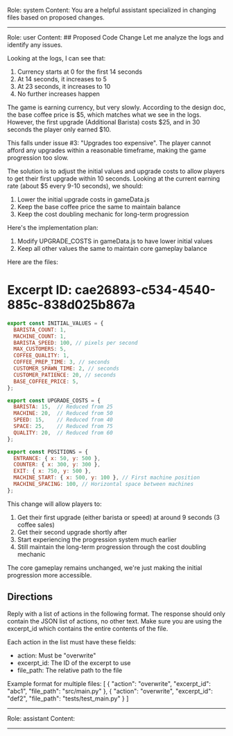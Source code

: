 Role: system
Content: You are a helpful assistant specialized in changing files based on proposed changes.
__________________
Role: user
Content: ## Proposed Code Change
Let me analyze the logs and identify any issues.

Looking at the logs, I can see that:
1. Currency starts at 0 for the first 14 seconds
2. At 14 seconds, it increases to 5
3. At 23 seconds, it increases to 10
4. No further increases happen

The game is earning currency, but very slowly. According to the design doc, the base coffee price is $5, which matches what we see in the logs. However, the first upgrade (Additional Barista) costs $25, and in 30 seconds the player only earned $10.

This falls under issue #3: "Upgrades too expensive". The player cannot afford any upgrades within a reasonable timeframe, making the game progression too slow.

The solution is to adjust the initial values and upgrade costs to allow players to get their first upgrade within 10 seconds. Looking at the current earning rate (about $5 every 9-10 seconds), we should:

1. Lower the initial upgrade costs in gameData.js
2. Keep the base coffee price the same to maintain balance
3. Keep the cost doubling mechanic for long-term progression

Here's the implementation plan:
1. Modify UPGRADE_COSTS in gameData.js to have lower initial values
2. Keep all other values the same to maintain core gameplay balance

Here are the files:

# Excerpt ID: cae26893-c534-4540-885c-838d025b867a
```js src/game/gameData.js
export const INITIAL_VALUES = {
  BARISTA_COUNT: 1,
  MACHINE_COUNT: 1,
  BARISTA_SPEED: 100, // pixels per second
  MAX_CUSTOMERS: 5,
  COFFEE_QUALITY: 1,
  COFFEE_PREP_TIME: 3, // seconds
  CUSTOMER_SPAWN_TIME: 2, // seconds
  CUSTOMER_PATIENCE: 20, // seconds
  BASE_COFFEE_PRICE: 5,
};

export const UPGRADE_COSTS = {
  BARISTA: 15,  // Reduced from 25
  MACHINE: 20,  // Reduced from 50
  SPEED: 15,    // Reduced from 40
  SPACE: 25,    // Reduced from 75
  QUALITY: 20,  // Reduced from 60
};

export const POSITIONS = {
  ENTRANCE: { x: 50, y: 500 },
  COUNTER: { x: 300, y: 300 },
  EXIT: { x: 750, y: 500 },
  MACHINE_START: { x: 500, y: 100 }, // First machine position
  MACHINE_SPACING: 100, // Horizontal space between machines
};
```

This change will allow players to:
1. Get their first upgrade (either barista or speed) at around 9 seconds (3 coffee sales)
2. Get their second upgrade shortly after
3. Start experiencing the progression system much earlier
4. Still maintain the long-term progression through the cost doubling mechanic

The core gameplay remains unchanged, we're just making the initial progression more accessible.

## Directions
Reply with a list of actions in the following format. The response should only contain the JSON list of actions, no other text.
Make sure you are using the excerpt_id which contains the entire contents of the file.

Each action in the list must have these fields:
- action: Must be "overwrite"
- excerpt_id: The ID of the excerpt to use
- file_path: The relative path to the file

Example format for multiple files:
[
    {
        "action": "overwrite",
        "excerpt_id": "abc1",
        "file_path": "src/main.py"
    },
    {
        "action": "overwrite",
        "excerpt_id": "def2",
        "file_path": "tests/test_main.py"
    }
]
__________________
Role: assistant
Content: 
__________________
